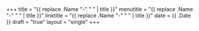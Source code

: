 +++
title = "{{ replace .Name "-" " " | title }}"
menutitle = "{{ replace .Name "-" " " | title }}"
linktitle = "{{ replace .Name "-" " " | title }}"
date = {{ .Date }}
draft = "true"
layout = "single"
+++

